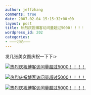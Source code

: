 ```yaml
---
author: jeffzhang
comments: true
date: 2007-02-04 15:15:32+00:00
layout: post
title: 热烈庆祝博客访问量超过5000！！！！
wordpress_id: 202
categories:
- ———讨论———
---
```


[](http://photo.blog.sina.com.cn/showpic.html#blogid=57f94311010006jn&url=http://static12.photo.sina.com.cn/orignal/57f94311c89902fae811b)[](file:///G:/pic/2631405088182328.jpg)[](http://photo.blog.sina.com.cn/showpic.html#blogid=57f94311010006jn&url=http://static16.photo.sina.com.cn/orignal/57f94311007cb7a92d81f)[](http://photo.blog.sina.com.cn/showpic.html#blogid=57f94311010006jn&url=http://static13.photo.sina.com.cn/orignal/57f94311acebf567a17ac)发几张美女图庆祝一下下:>

[![热烈庆祝博客访问量超过5000！！！！](http://simg.sinajs.cn/blog7style/images/common/sg_trans.gif)](http://photo.blog.sina.com.cn/showpic.html#blogid=57f94311010006jn&url=http://static12.photo.sina.com.cn/orignal/57f94311c89902fae811b)

[![热烈庆祝博客访问量超过5000！！！！](http://simg.sinajs.cn/blog7style/images/common/sg_trans.gif)](http://photo.blog.sina.com.cn/showpic.html#blogid=57f94311010006jn&url=http://static16.photo.sina.com.cn/orignal/57f94311007cb7a92d81f)

[![热烈庆祝博客访问量超过5000！！！！](http://simg.sinajs.cn/blog7style/images/common/sg_trans.gif)](http://photo.blog.sina.com.cn/showpic.html#blogid=57f94311010006jn&url=http://static13.photo.sina.com.cn/orignal/57f94311acebf567a17ac)
